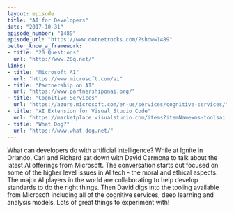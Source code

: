 ```yaml
---
layout: episode
title: "AI for Developers"
date: "2017-10-31"
episode_number: "1489"
episode_url: "https://www.dotnetrocks.com/?show=1489"
better_know_a_framework:
- title: "20 Questions"
  url: "http://www.20q.net/"
links:
- title: "Microsoft AI"
  url: "https://www.microsoft.com/ai"
- title: "Partnership on AI"
  url: "https://www.partnershiponai.org/"
- title: "Cognitive Services"
  url: "https://azure.microsoft.com/en-us/services/cognitive-services/"
- title: "AI Extension for Visual Studio Code"
  url: "https://marketplace.visualstudio.com/items?itemName=ms-toolsai.vscode-ai"
- title: "What Dog?"
  url: "https://www.what-dog.net/"
---
```


What can developers do with artificial intelligence? While at Ignite in Orlando, Carl and Richard sat down with David Carmona to talk about the latest AI offerings from Microsoft. The conversation starts out focused on some of the higher level issues in AI tech - the moral and ethical aspects. The major AI players in the world are collaborating to help develop standards to do the right things. Then David digs into the tooling available from Microsoft including all of the cognitive services, deep learning and analysis models. Lots of great things to experiment with!
